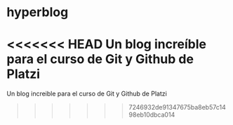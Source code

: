 # hyperblog
<<<<<<< HEAD
Un blog increíble para el curso de Git y Github de Platzi
=======
Un blog increible para el curso de Git y Github de Platzi
>>>>>>> 7246932de91347675ba8eb57c1498eb10dbca014
